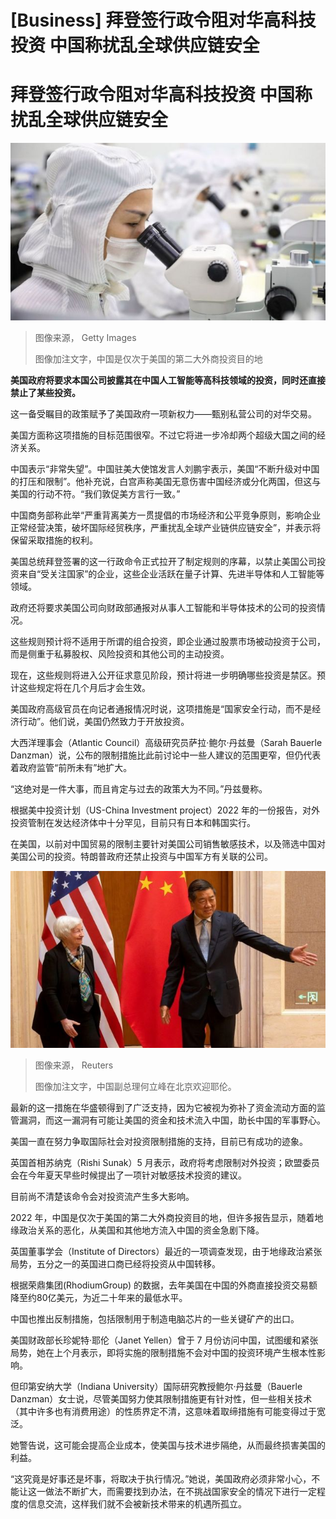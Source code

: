 # [Business] 拜登签行政令阻对华高科技投资 中国称扰乱全球供应链安全

#  拜登签行政令阻对华高科技投资 中国称扰乱全球供应链安全


![China has been a major destination for foreign investments](_130708962_whatsubject.jpg)

> 图像来源，  Getty Images
>
> 图像加注文字，中国是仅次于美国的第二大外商投资目的地

**美国政府将要求本国公司披露其在中国人工智能等高科技领域的投资，同时还直接禁止了某些投资。**

这一备受瞩目的政策赋予了美国政府一项新权力——甄别私营公司的对华交易。

美国方面称这项措施的目标范围很窄。不过它将进一步冷却两个超级大国之间的经济关系。

中国表示“非常失望”。中国驻美大使馆发言人刘鹏宇表示，美国“不断升级对中国的打压和限制”。他补充说，白宫声称美国无意伤害中国经济或分化两国，但这与美国的行动不符。“我们敦促美方言行一致。”

中国商务部称此举“严重背离美方一贯提倡的市场经济和公平竞争原则，影响企业正常经营决策，破坏国际经贸秩序，严重扰乱全球产业链供应链安全”，并表示将保留采取措施的权利。

美国总统拜登签署的这一行政命令正式拉开了制定规则的序幕，以禁止美国公司投资来自“受关注国家”的企业，这些企业活跃在量子计算、先进半导体和人工智能等领域。

政府还将要求美国公司向财政部通报对从事人工智能和半导体技术的公司的投资情况。

这些规则预计将不适用于所谓的组合投资，即企业通过股票市场被动投资于公司，而是侧重于私募股权、风险投资和其他公司的主动投资。

现在，这些规则将进入公开征求意见阶段，预计将进一步明确哪些投资是禁区。预计这些规定将在几个月后才会生效。

美国政府高级官员在向记者通报情况时说，这项措施是“国家安全行动，而不是经济行动”。他们说，美国仍然致力于开放投资。

大西洋理事会（Atlantic Council）高级研究员萨拉·鲍尔·丹兹曼（Sarah Bauerle Danzman）说，公布的限制措施比此前讨论中一些人建议的范围更窄，但仍代表着政府监管“前所未有”地扩大。

“这绝对是一件大事，而且肯定与过去的政策大为不同。”丹兹曼称。

根据美中投资计划（US-China Investment project）2022 年的一份报告，对外投资管制在发达经济体中十分罕见，目前只有日本和韩国实行。

在美国，以前对中国贸易的限制主要针对美国公司销售敏感技术，以及筛选中国对美国公司的投资。特朗普政府还禁止投资与中国军方有关联的公司。

![Chinese Vice Premier He Lifeng, right gestures to U.S. Treasury Secretary Janet Yellen during a meeting at the Diaoyutai State Guesthouse in Beijing, China](_130332817_f2e6bda0147eecba715c6c105c796269ad6b7008.jpg)

> 图像来源，  Reuters
>
> 图像加注文字，中国副总理何立峰在北京欢迎耶伦。

最新的这一措施在华盛顿得到了广泛支持，因为它被视为弥补了资金流动方面的监管漏洞，而这一漏洞有可能让美国的资金和技术流入中国，助长中国的军事野心。

美国一直在努力争取国际社会对投资限制措施的支持，目前已有成功的迹象。

英国首相苏纳克（Rishi Sunak）5 月表示，政府将考虑限制对外投资；欧盟委员会在今年夏天早些时候提出了一项针对敏感技术投资的建议。

目前尚不清楚该命令会对投资流产生多大影响。

2022 年，中国是仅次于美国的第二大外商投资目的地，但许多报告显示，随着地缘政治关系的恶化，从美国和其他地方流入中国的资金急剧下降。

英国董事学会（Institute of Directors）最近的一项调查发现，由于地缘政治紧张局势，五分之一的英国进口商已经将投资从中国转移。

根据荣鼎集团(RhodiumGroup) 的数据，去年美国在中国的外商直接投资交易额降至约80亿美元，为近二十年来的最低水平。

中国也推出反制措施，包括限制用于制造电脑芯片的一些关键矿产的出口。

美国财政部长珍妮特·耶伦（Janet Yellen）曾于 7 月份访问中国，试图缓和紧张局势，她在上个月表示，即将实施的限制措施不会对中国的投资环境产生根本性影响。

但印第安纳大学（Indiana University）国际研究教授鲍尔·丹兹曼（Bauerle Danzman）女士说，尽管美国努力使其限制措施更有针对性，但一些相关技术（其中许多也有消费用途）的性质界定不清，这意味着取缔措施有可能变得过于宽泛。

她警告说，这可能会提高企业成本，使美国与技术进步隔绝，从而最终损害美国的利益。

“这究竟是好事还是坏事，将取决于执行情况。”她说，美国政府必须非常小心，不能让这一做法不断扩大，而需要找到办法，在不挑战国家安全的情况下进行一定程度的信息交流，这样我们就不会被新技术带来的机遇所孤立。


